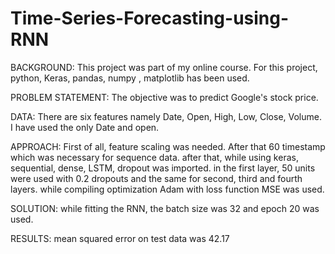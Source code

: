 # Time-Series-Forecasting-using-RNN

BACKGROUND: 
This project was part of my online course. For this project, python, Keras, pandas, numpy , matplotlib has been used.

PROBLEM STATEMENT:
The objective was to predict Google's stock price.

DATA:
There are six features namely Date, Open, High, Low, Close, Volume. I have used the only Date and open.


APPROACH: 
First of all, feature scaling was needed. After that 60 timestamp which was necessary for sequence data.
after that, while using keras, sequential, dense, LSTM, dropout was imported. in the first layer, 50 units were used with 0.2 dropouts and the same for second, third and fourth layers. while compiling optimization Adam with loss function MSE was used.

SOLUTION: 
while fitting the RNN, the batch size was 32 and epoch 20 was used.  

RESULTS: 
mean squared error on test data was 42.17
